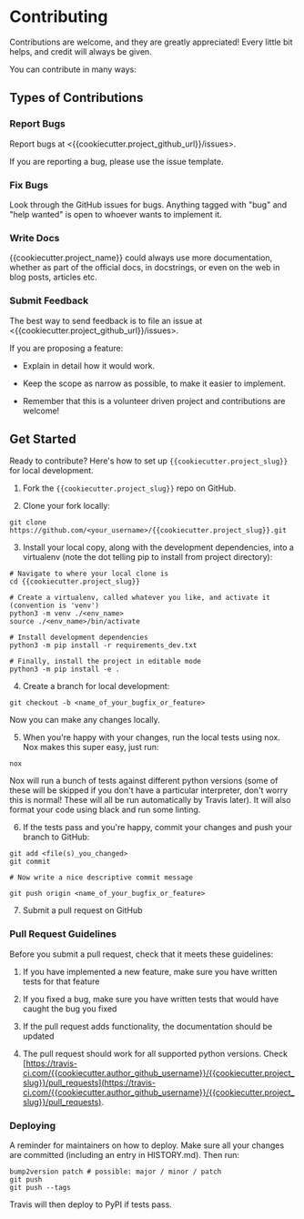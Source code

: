 # Contributing

Contributions are welcome, and they are greatly appreciated! Every little bit
helps, and credit will always be given.

You can contribute in many ways:

## Types of Contributions

### Report Bugs

Report bugs at <{{cookiecutter.project_github_url}}/issues>.

If you are reporting a bug, please use the issue template.

### Fix Bugs

Look through the GitHub issues for bugs. Anything tagged with "bug" and "help
wanted" is open to whoever wants to implement it.

### Write Docs

{{cookiecutter.project_name}} could always use more documentation, whether as part of the official docs, in docstrings, or even on the web in blog posts, articles etc.

### Submit Feedback

The best way to send feedback is to file an issue at <{{cookiecutter.project_github_url}}/issues>.

If you are proposing a feature:

* Explain in detail how it would work.

* Keep the scope as narrow as possible, to make it easier to implement.

* Remember that this is a volunteer driven project and contributions are welcome!

## Get Started

Ready to contribute? Here's how to set up `{{cookiecutter.project_slug}}` for local development.

1) Fork the `{{cookiecutter.project_slug}}` repo on GitHub.

2) Clone your fork locally:

``` shell
git clone https://github.com/<your_username>/{{cookiecutter.project_slug}}.git
```

3) Install your local copy, along with the development dependencies, into a virtualenv (note the dot telling pip to install from project directory):

``` shell
# Navigate to where your local clone is
cd {{cookiecutter.project_slug}}

# Create a virtualenv, called whatever you like, and activate it (convention is 'venv')
python3 -m venv ./<env_name>
source ./<env_name>/bin/activate

# Install development dependencies
python3 -m pip install -r requirements_dev.txt

# Finally, install the project in editable mode
python3 -m pip install -e .
```

4) Create a branch for local development:

``` shell
git checkout -b <name_of_your_bugfix_or_feature>
```

Now you can make any changes locally.

5) When you're happy with your changes, run the local tests using nox. Nox makes this super easy, just run:

``` shell
nox
```

Nox will run a bunch of tests against different python versions (some of these will be skipped if you don't have a particular interpreter, don't worry this is normal! These will all be run automatically by Travis later). It will also format your code using black and run some linting.

6) If the tests pass and you're happy, commit your changes and push your branch to GitHub:

``` shell
git add <file(s)_you_changed>
git commit

# Now write a nice descriptive commit message

git push origin <name_of_your_bugfix_or_feature>
```

7) Submit a pull request on GitHub

### Pull Request Guidelines

Before you submit a pull request, check that it meets these guidelines:

1) If you have implemented a new feature, make sure you have written tests for that feature

2) If you fixed a bug, make sure you have written tests that would have caught the bug you fixed

3) If the pull request adds functionality, the documentation should be updated

4) The pull request should work for all supported python versions. Check [https://travis-ci.com/{{cookiecutter.author_github_username}}/{{cookiecutter.project_slug}}/pull_requests](https://travis-ci.com/{{cookiecutter.author_github_username}}/{{cookiecutter.project_slug}}/pull_requests).

### Deploying

A reminder for maintainers on how to deploy. Make sure all your changes are committed (including an entry in HISTORY.md). Then run:

``` shell
bump2version patch # possible: major / minor / patch
git push
git push --tags
```

Travis will then deploy to PyPI if tests pass.

